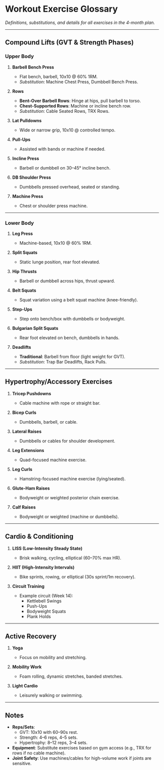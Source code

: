 # Workout Exercise Glossary  
*Definitions, substitutions, and details for all exercises in the 4-month plan.*  

---

## **Compound Lifts (GVT & Strength Phases)**  
### **Upper Body**  
1. **Barbell Bench Press**  
   - Flat bench, barbell, 10x10 @ 60% 1RM.  
   - *Substitution*: Machine Chest Press, Dumbbell Bench Press.  

2. **Rows**  
   - **Bent-Over Barbell Rows**: Hinge at hips, pull barbell to torso.  
   - **Chest-Supported Rows**: Machine or incline bench row.  
   - *Substitution*: Cable Seated Rows, TRX Rows.  

3. **Lat Pulldowns**  
   - Wide or narrow grip, 10x10 @ controlled tempo.  

4. **Pull-Ups**  
   - Assisted with bands or machine if needed.  

5. **Incline Press**  
   - Barbell or dumbbell on 30–45° incline bench.  

6. **DB Shoulder Press**  
   - Dumbbells pressed overhead, seated or standing.  

7. **Machine Press**  
   - Chest or shoulder press machine.  

---

### **Lower Body**  
1. **Leg Press**  
   - Machine-based, 10x10 @ 60% 1RM.  

2. **Split Squats**  
   - Static lunge position, rear foot elevated.  

3. **Hip Thrusts**  
   - Barbell or dumbbell across hips, thrust upward.  

4. **Belt Squats**  
   - Squat variation using a belt squat machine (knee-friendly).  

5. **Step-Ups**  
   - Step onto bench/box with dumbbells or bodyweight.  

6. **Bulgarian Split Squats**  
   - Rear foot elevated on bench, dumbbells in hands.  

7. **Deadlifts**  
   - **Traditional**: Barbell from floor (light weight for GVT).  
   - *Substitution*: Trap Bar Deadlifts, Rack Pulls.  

---

## **Hypertrophy/Accessory Exercises**  
1. **Tricep Pushdowns**  
   - Cable machine with rope or straight bar.  

2. **Bicep Curls**  
   - Dumbbells, barbell, or cable.  

3. **Lateral Raises**  
   - Dumbbells or cables for shoulder development.  

4. **Leg Extensions**  
   - Quad-focused machine exercise.  

5. **Leg Curls**  
   - Hamstring-focused machine exercise (lying/seated).  

6. **Glute-Ham Raises**  
   - Bodyweight or weighted posterior chain exercise.  

7. **Calf Raises**  
   - Bodyweight or weighted (machine or dumbbells).  

---

## **Cardio & Conditioning**  
1. **LISS (Low-Intensity Steady State)**  
   - Brisk walking, cycling, elliptical (60–70% max HR).  

2. **HIIT (High-Intensity Intervals)**  
   - Bike sprints, rowing, or elliptical (30s sprint/1m recovery).  

3. **Circuit Training**  
   - Example circuit (Week 14):  
     - Kettlebell Swings  
     - Push-Ups  
     - Bodyweight Squats  
     - Plank Holds  

---

## **Active Recovery**  
1. **Yoga**  
   - Focus on mobility and stretching.  

2. **Mobility Work**  
   - Foam rolling, dynamic stretches, banded stretches.  

3. **Light Cardio**  
   - Leisurely walking or swimming.  

---

## **Notes**  
- **Reps/Sets**:  
  - GVT: 10x10 with 60–90s rest.  
  - Strength: 4–6 reps, 4–5 sets.  
  - Hypertrophy: 8–12 reps, 3–4 sets.  
- **Equipment**: Substitute exercises based on gym access (e.g., TRX for rows if no cable machine).  
- **Joint Safety**: Use machines/cables for high-volume work if joints are sensitive.  